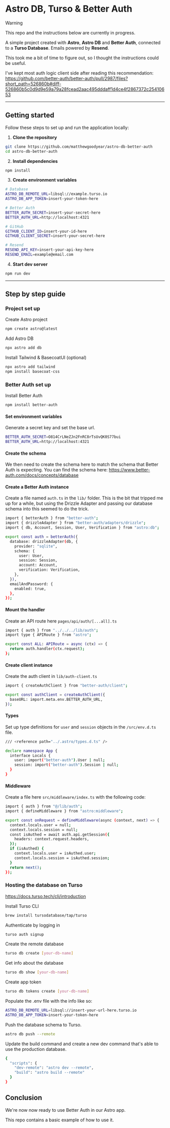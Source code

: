 # Astro DB, Turso & Better Auth

> [!WARNING]  
> This repo and the instructions below are currently in progress.

A simple project created with **Astro**, **Astro DB** and **Better Auth**, connected to a **Turso Database**. Emails powered by **Resend**.

This took me a bit of time to figure out, so I thought the instructions could be useful.

I've kept most auth logic client side after reading this recommendation: https://github.com/better-auth/better-auth/pull/2987/files?short_path=526860b#diff-526860b5c0d9d9e59a79a28fcead2aac495dddaff1d4ce4f2867372c25410653

---

## Getting started

Follow these steps to set up and run the application locally:

1. **Clone the repository**

```sh
git clone https://github.com/matthewgoodyear/astro-db-better-auth
cd astro-db-better-auth
```

2. **Install dependencies**

```sh
npm install
```

3. **Create environment variables**

```sh
# Database
ASTRO_DB_REMOTE_URL=libsql://example.turso.io
ASTRO_DB_APP_TOKEN=insert-your-token-here

# Better Auth
BETTER_AUTH_SECRET=insert-your-secret-here
BETTER_AUTH_URL=http://localhost:4321

# GitHub
GITHUB_CLIENT_ID=insert-your-id-here
GITHUB_CLIENT_SECRET=insert-your-secret-here

# Resend
RESEND_API_KEY=insert-your-api-key-here
RESEND_EMAIL=example@email.com
```

4. **Start dev server**

```sh
npm run dev
```

---

## Step by step guide

### Project set up

Create Astro project

```sh
npm create astro@latest
```

Add Astro DB

```sh
npx astro add db
```

Install Tailwind & BasecoatUI (optional)

```sh
npx astro add tailwind
npm install basecoat-css
```

### Better Auth set up

Install Better Auth

```sh
npm install better-auth
```

#### Set environment variables

Generate a secret key and set the base url.

```sh
BETTER_AUTH_SECRET=O814CrLNeZJn2FnRC8rTsUvQK0S77bui
BETTER_AUTH_URL=http://localhost:4321
```

#### Create the schema

We then need to create the schema here to match the schema that Better Auth is expecting. You can find the schema here: https://www.better-auth.com/docs/concepts/database

#### Create a Better Auth instance

Create a file named `auth.ts` in the `lib/` folder. This is the bit that tripped me up for a while, but using the Drizzle Adapter and passing our database schema into this seemed to do the trick.

```sh
import { betterAuth } from "better-auth";
import { drizzleAdapter } from "better-auth/adapters/drizzle";
import { db, Account, Session, User, Verification } from "astro:db";

export const auth = betterAuth({
  database: drizzleAdapter(db, {
    provider: "sqlite",
    schema: {
      user: User,
      session: Session,
      account: Account,
      verification: Verification,
    },
  }),
  emailAndPassword: {
    enabled: true,
  },
});
```

#### Mount the handler

Create an API route here `pages/api/auth/[...all].ts`

```sh
import { auth } from "../../../lib/auth";
import type { APIRoute } from "astro";

export const ALL: APIRoute = async (ctx) => {
  return auth.handler(ctx.request);
};
```

#### Create client instance

Create the auth client in `lib/auth-client.ts`

```sh
import { createAuthClient } from "better-auth/client";

export const authClient = createAuthClient({
  baseURL: import.meta.env.BETTER_AUTH_URL,
});
```

#### Types

Set up type definitions for `user` and `session` objects in the `/src/env.d.ts` file.

```sh
/// <reference path="../.astro/types.d.ts" />

declare namespace App {
  interface Locals {
    user: import("better-auth").User | null;
    session: import("better-auth").Session | null;
  }
}
```

#### Middleware

Create a file here `src/middleware/index.ts` with the following code:

```sh
import { auth } from "@/lib/auth";
import { defineMiddleware } from "astro:middleware";

export const onRequest = defineMiddleware(async (context, next) => {
  context.locals.user = null;
  context.locals.session = null;
  const isAuthed = await auth.api.getSession({
    headers: context.request.headers,
  });
  if (isAuthed) {
    context.locals.user = isAuthed.user;
    context.locals.session = isAuthed.session;
  }
  return next();
});
```

### Hosting the database on Turso

https://docs.turso.tech/cli/introduction

Install Turso CLI

```sh
brew install tursodatabase/tap/turso
```

Authenticate by logging in

```sh
turso auth signup
```

Create the remote database

```sh
turso db create [your-db-name]
```

Get info about the database

```sh
turso db show [your-db-name]
```

Create app token

```sh
turso db tokens create [your-db-name]
```

Populate the .env file with the info like so:

```sh
ASTRO_DB_REMOTE_URL=libsql://insert-your-url-here.turso.io
ASTRO_DB_APP_TOKEN=insert-your-token-here
```

Push the database schema to Turso.

```sh
astro db push --remote
```

Update the build command and create a new dev command that's able to use the production database.

```sh
{
  "scripts": {
    "dev-remote": "astro dev --remote",
    "build": "astro build --remote"
  }
}
```

## Conclusion

We're now now ready to use Better Auth in our Astro app.

This repo contains a basic example of how to use it.
